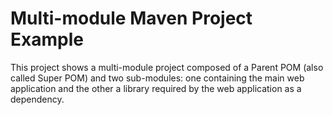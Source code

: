 Multi-module Maven Project Example
==================================

This project shows a multi-module project composed of a Parent POM (also called Super POM) and two sub-modules: one containing the main web application and the other a library required by the web application as a dependency.

